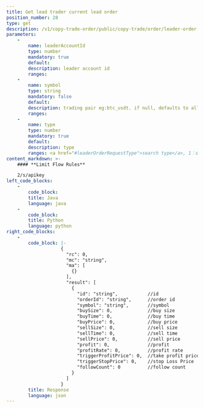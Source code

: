 ```yaml
---
title: Get lead trader current lead order
position_number: 28
type: get
description: /v1/copy-trade-order/public/copy-trade/order/leader-order-page
parameters:
    -
        name: leaderAccountId
        type: number
        mandatory: true
        default:
        description: leader account id
        ranges:
    -
        name: symbol
        type: string
        mandatory: false
        default:
        description: trading pair eg:btc_usdt. if null, defaults to all
        ranges:
    -
        name: type
        type: number
        mandatory: true
        default:
        description: type
        ranges: <a href="#leaderOrderRequestType">search type</a>, 1：detail;2：total
content_markdown: >-
    #### **Limit Flow Rules**

    2/s/apikey
left_code_blocks:
    -
        code_block:
        title: Java
        language: java
    -
        code_block:
        title: Python
        language: python
right_code_blocks:
    -
        code_block: |-
                    {
                      "rc": 0,
                      "mc": "string",
                      "ma": [
                        {}
                      ],
                      "result": [
                        {
                          "id": "string",           //id
                          "orderId": "string",      //order id
                          "symbol": "string",       //symbol
                          "buySize": 0,             //buy size
                          "buyTime": 0,             //buy time
                          "buyPrice": 0,            //buy price
                          "sellSize": 0,            //sell size
                          "sellTime": 0,            //sell time
                          "sellPrice": 0,           //sell price
                          "profit": 0,              //profit
                          "profitRate": 0,          //profit rate
                          "triggerProfitPrice": 0,  //take profit price
                          "triggerStopPrice": 0,    //stop Loss Price
                          "followCount": 0          //follow count
                        }
                      ]
                    }
        title: Response
        language: json
---
```

